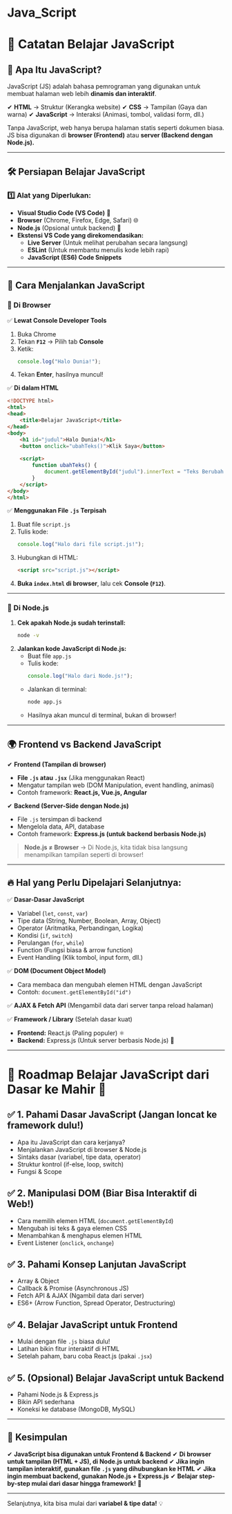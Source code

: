 # Java_Script

# 📌 Catatan Belajar JavaScript

## 🚀 Apa Itu JavaScript?
JavaScript (JS) adalah bahasa pemrograman yang digunakan untuk membuat halaman web lebih **dinamis dan interaktif**.

✔ **HTML** → Struktur (Kerangka website)
✔ **CSS** → Tampilan (Gaya dan warna)
✔ **JavaScript** → Interaksi (Animasi, tombol, validasi form, dll.)

Tanpa JavaScript, web hanya berupa halaman statis seperti dokumen biasa. JS bisa digunakan di **browser (Frontend)** atau **server (Backend dengan Node.js).**

---

## 🛠 Persiapan Belajar JavaScript
### **1️⃣ Alat yang Diperlukan:**
- **Visual Studio Code (VS Code)** 📝
- **Browser** (Chrome, Firefox, Edge, Safari) 🌐
- **Node.js** (Opsional untuk backend) 🔧
- **Ekstensi VS Code yang direkomendasikan:**
  - **Live Server** (Untuk melihat perubahan secara langsung)
  - **ESLint** (Untuk membantu menulis kode lebih rapi)
  - **JavaScript (ES6) Code Snippets**

---

## 🎯 Cara Menjalankan JavaScript
### **📍 Di Browser**
✅ **Lewat Console Developer Tools**
1. Buka Chrome
2. Tekan **`F12`** → Pilih tab **Console**
3. Ketik:
   ```javascript
   console.log("Halo Dunia!");
   ```
4. Tekan **Enter**, hasilnya muncul!

✅ **Di dalam HTML**
```html
<!DOCTYPE html>
<html>
<head>
    <title>Belajar JavaScript</title>
</head>
<body>
    <h1 id="judul">Halo Dunia!</h1>
    <button onclick="ubahTeks()">Klik Saya</button>
    
    <script>
        function ubahTeks() {
            document.getElementById("judul").innerText = "Teks Berubah!";
        }
    </script>
</body>
</html>
```

✅ **Menggunakan File `.js` Terpisah**
1. Buat file `script.js`
2. Tulis kode:
   ```javascript
   console.log("Halo dari file script.js!");
   ```
3. Hubungkan di HTML:
   ```html
   <script src="script.js"></script>
   ```
4. **Buka `index.html` di browser**, lalu cek **Console (`F12`)**.

---

### **📍 Di Node.js**
1. **Cek apakah Node.js sudah terinstall:**
   ```bash
   node -v
   ```
2. **Jalankan kode JavaScript di Node.js:**
   - Buat file `app.js`
   - Tulis kode:
     ```javascript
     console.log("Halo dari Node.js!");
     ```
   - Jalankan di terminal:
     ```bash
     node app.js
     ```
   - Hasilnya akan muncul di terminal, bukan di browser!

---

## 🌍 Frontend vs Backend JavaScript
✔ **Frontend (Tampilan di browser)**
   - **File `.js` atau `.jsx`** (Jika menggunakan React)
   - Mengatur tampilan web (DOM Manipulation, event handling, animasi)
   - Contoh framework: **React.js, Vue.js, Angular**

✔ **Backend (Server-Side dengan Node.js)**
   - File `.js` tersimpan di backend
   - Mengelola data, API, database
   - Contoh framework: **Express.js (untuk backend berbasis Node.js)**

> **Node.js ≠ Browser** → Di Node.js, kita tidak bisa langsung menampilkan tampilan seperti di browser!

---

## 🔥 Hal yang Perlu Dipelajari Selanjutnya:
✅ **Dasar-Dasar JavaScript**
   - Variabel (`let`, `const`, `var`)
   - Tipe data (String, Number, Boolean, Array, Object)
   - Operator (Aritmatika, Perbandingan, Logika)
   - Kondisi (`if`, `switch`)
   - Perulangan (`for`, `while`)
   - Function (Fungsi biasa & arrow function)
   - Event Handling (Klik tombol, input form, dll.)

✅ **DOM (Document Object Model)**
   - Cara membaca dan mengubah elemen HTML dengan JavaScript
   - Contoh: `document.getElementById("id")`

✅ **AJAX & Fetch API** (Mengambil data dari server tanpa reload halaman)

✅ **Framework / Library** (Setelah dasar kuat)
   - **Frontend:** React.js (Paling populer) ⚛️
   - **Backend:** Express.js (Untuk server berbasis Node.js) 🚀

---

# 📌 Roadmap Belajar JavaScript dari Dasar ke Mahir 🚀

## ✅ 1. Pahami Dasar JavaScript (Jangan loncat ke framework dulu!)
- Apa itu JavaScript dan cara kerjanya?
- Menjalankan JavaScript di browser & Node.js
- Sintaks dasar (variabel, tipe data, operator)
- Struktur kontrol (if-else, loop, switch)
- Fungsi & Scope

## ✅ 2. Manipulasi DOM (Biar Bisa Interaktif di Web!)
- Cara memilih elemen HTML (`document.getElementById`)
- Mengubah isi teks & gaya elemen CSS
- Menambahkan & menghapus elemen HTML
- Event Listener (`onclick`, `onchange`)

## ✅ 3. Pahami Konsep Lanjutan JavaScript
- Array & Object
- Callback & Promise (Asynchronous JS)
- Fetch API & AJAX (Ngambil data dari server)
- ES6+ (Arrow Function, Spread Operator, Destructuring)

## ✅ 4. Belajar JavaScript untuk Frontend
- Mulai dengan file `.js` biasa dulu!
- Latihan bikin fitur interaktif di HTML
- Setelah paham, baru coba React.js (pakai `.jsx`)

## ✅ 5. (Opsional) Belajar JavaScript untuk Backend
- Pahami Node.js & Express.js
- Bikin API sederhana
- Koneksi ke database (MongoDB, MySQL)



---

## 🎯 Kesimpulan
✔ **JavaScript bisa digunakan untuk Frontend & Backend**
✔ **Di browser untuk tampilan (HTML + JS), di Node.js untuk backend**
✔ **Jika ingin tampilan interaktif, gunakan file `.js` yang dihubungkan ke HTML**
✔ **Jika ingin membuat backend, gunakan Node.js + Express.js**
✔ **Belajar step-by-step mulai dari dasar hingga framework!** 🚀

---

Selanjutnya, kita bisa mulai dari **variabel & tipe data!** 💡

